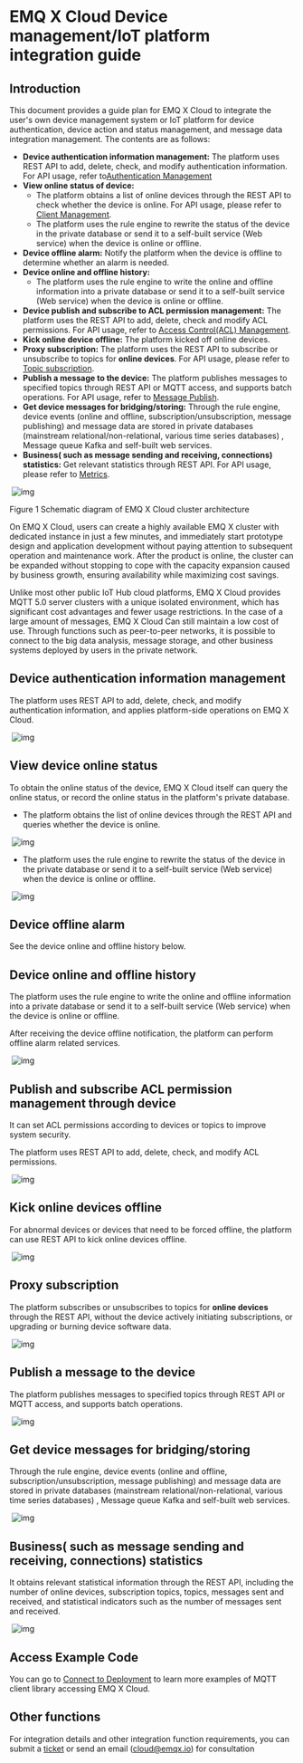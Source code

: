 # EMQ X Cloud Device management/IoT platform integration guide

## Introduction

This document provides a guide plan for EMQ X Cloud to integrate the user's own device management system or IoT platform for device authentication, device action and status management, and message data integration management. The contents are as follows:

- **Device authentication information management:** The platform uses REST API to add, delete, check, and modify authentication information. For API usage, refer to[Authentication Management](https://docs.emqx.io/en/cloud/latest/api/auth.html)
- **View online status of device:**
  - The platform obtains a list of online devices through the REST API to check whether the device is online. For API usage, please refer to [Client Management](https://docs.emqx.io/en/cloud/latest/api/client.html).
  - The platform uses the rule engine to rewrite the status of the device in the private database or send it to a self-built service (Web service) when the device is online or offline.
- **Device offline alarm:** Notify the platform when the device is offline to determine whether an alarm is needed.
- **Device online and offline history:**
  - The platform uses the rule engine to write the online and offline information into a private database or send it to a self-built service (Web service) when the device is online or offline.
- **Device publish and subscribe to ACL permission management:** The platform uses the REST API to add, delete, check and modify ACL permissions. For API usage, refer to [Access Control(ACL) Management](https://docs.emqx.io/en/cloud/latest/api/acl.html).
- **Kick online device offline:** The platform kicked off online devices.
- **Proxy subscription:** The platform uses the REST API to subscribe or unsubscribe to topics for **online devices**. For API usage, please refer to [Topic subscription](https://docs.emqx.io/en/cloud/latest/api/topic.html).
- **Publish a message to the device:** The platform publishes messages to specified topics through REST API or MQTT access, and supports batch operations. For API usage, refer to [Message Publish](https://docs.emqx.io/en/cloud/latest/api/pub.html).
- **Get device messages for bridging/storing:** Through the rule engine, device events (online and offline, subscription/unsubscription, message publishing) and message data are stored in private databases (mainstream relational/non-relational, various time series databases) , Message queue Kafka and self-built web services.
- **Business( such as message sending and receiving, connections) statistics:** Get relevant statistics through REST API. For API usage, please refer to [Metrics](https://docs.emqx.io/en/cloud/latest/api/metrics.html).

​            ![img](https://static.emqx.net/images/a912409d8db446e61567c4749946023c.png)            

Figure 1 Schematic diagram of EMQ X Cloud cluster architecture

On EMQ X Cloud, users can create a highly available EMQ X cluster with dedicated instance in just a few minutes, and immediately start prototype design and application development without paying attention to subsequent operation and maintenance work. After the product is online, the cluster can be expanded without stopping to cope with the capacity expansion caused by business growth, ensuring availability while maximizing cost savings.

Unlike most other public IoT Hub cloud platforms, EMQ X Cloud provides MQTT 5.0 server clusters with a unique isolated environment, which has significant cost advantages and fewer usage restrictions. In the case of a large amount of messages, EMQ X Cloud Can still maintain a low cost of use. Through functions such as peer-to-peer networks, it is possible to connect to the big data analysis, message storage, and other business systems deployed by users in the private network.



## Device authentication information management

The platform uses REST API to add, delete, check, and modify authentication information, and applies platform-side operations on EMQ X Cloud.

​            ![img](./_assets/http_rest_api.png)            



## View device online status

To obtain the online status of the device, EMQ X Cloud itself can query the online status, or record the online status in the platform's private database.

- The platform obtains the list of online devices through the REST API and queries whether the device is online.

​            ![img](./_assets/http_rest_api.png)            

- The platform uses the rule engine to rewrite the status of the device in the private database or send it to a self-built service (Web service) when the device is online or offline.

​            ![img](./_assets/http_rest_api_rule_engine.png)            

## Device offline alarm

See the device online and offline history below.



## Device online and offline history

The platform uses the rule engine to write the online and offline information into a private database or send it to a self-built service (Web service) when the device is online or offline.

After receiving the device offline notification, the platform can perform offline alarm related services.

​            ![img](./_assets/http_rest_api_rule_engine.png)            



## Publish and subscribe ACL permission management through device

It can set ACL permissions according to devices or topics to improve system security.

The platform uses REST API to add, delete, check, and modify ACL permissions.

​            ![img](./_assets/http_rest_api.png)            



## Kick online devices offline

For abnormal devices or devices that need to be forced offline, the platform can use REST API to kick online devices offline.

​            ![img](./_assets/http_rest_api.png)            



## Proxy subscription

The platform subscribes or unsubscribes to topics for **online devices** through the REST API, without the device actively initiating subscriptions, or upgrading or burning device software data.

​            ![img](./_assets/http_rest_api.png)            



## Publish a message to the device

The platform publishes messages to specified topics through REST API or MQTT access, and supports batch operations.

​            ![img](./_assets/http_rest_api_mqtt_client.png)            



## Get device messages for bridging/storing

Through the rule engine, device events (online and offline, subscription/unsubscription, message publishing) and message data are stored in private databases (mainstream relational/non-relational, various time series databases) , Message queue Kafka and self-built web services.



​            ![img](./_assets/http_rest_api_rule_engine.png)            



## Business( such as message sending and receiving, connections) statistics

It obtains relevant statistical information through the REST API, including the number of online devices, subscription topics, topics, messages sent and received, and statistical indicators such as the number of messages sent and received.

​            ![img](./_assets/http_rest_api.png)            



## Access Example Code

You can go to [Connect to Deployment](./connect_to_deployments/introduction.md) to learn more examples of MQTT client library accessing EMQ X Cloud.



## Other functions

For integration details and other integration function requirements, you can submit a [ticket](./contact.md) or send an email (cloud@emqx.io) for consultation

